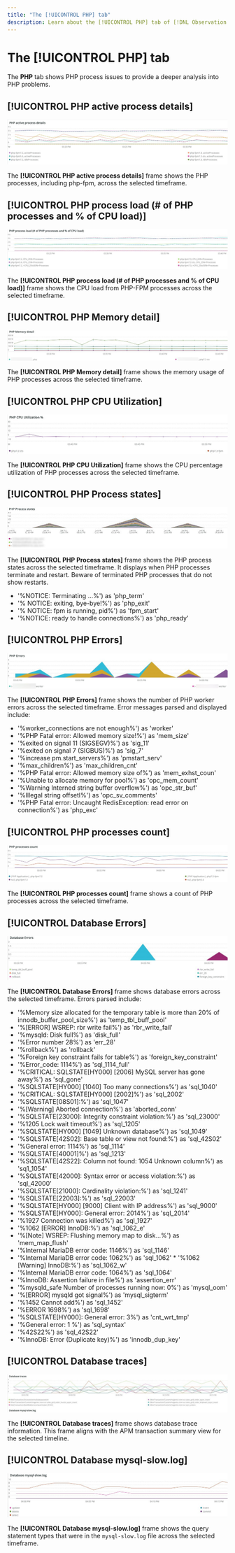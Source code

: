 ```yaml
---
title: "The [!UICONTROL PHP] tab"
description: Learn about the [!UICONTROL PHP] tab of [!DNL Observation for Adobe Commerce].
---
```


# The [!UICONTROL PHP] tab

The **PHP** tab shows PHP process issues to provide a deeper analysis into PHP problems.

## [!UICONTROL PHP active process details]

![PHP active process details](../../assets/tools/php-active-process-details.jpg)

The **[!UICONTROL PHP active process details]** frame shows the PHP processes, including php-fpm, across the selected timeframe.

## [!UICONTROL PHP process load (# of PHP processes and % of CPU load)]

![PHP process load](../../assets/tools/php-process-load.jpg)

The **[!UICONTROL PHP process load (# of PHP processes and % of CPU load)]** frame shows the CPU load from PHP-FPM processes across the selected timeframe.

## [!UICONTROL PHP Memory detail]

![PHP Memory detail](../../assets/tools/php-memory-detail.jpg)

The **[!UICONTROL PHP Memory detail]** frame shows the memory usage of PHP processes across the selected timeframe.

## [!UICONTROL PHP CPU Utilization]

![PHP CPU Utilization](../../assets/tools/php-cpu-utilization.jpg)

The **[!UICONTROL PHP CPU Utilization]** frame shows the CPU percentage utilization of PHP processes across the selected timeframe.

## [!UICONTROL PHP Process states]

![PHP Process states](../../assets/tools/php-process-states-image-1.jpg)

The **[!UICONTROL PHP Process states]** frame shows the PHP process states across the selected timeframe. It displays when PHP processes terminate and restart. Beware of terminated PHP processes that do not show restarts.

* '%NOTICE: Terminating ...%') as 'php_term'
* '% NOTICE: exiting, bye-bye!%') as 'php_exit'
* '% NOTICE: fpm is running, pid%') as 'fpm_start'
* '%NOTICE: ready to handle connections%') as 'php_ready'

## [!UICONTROL PHP Errors]

![PHP Errors](../../assets/tools/php-errors-image-1.jpg)

The **[!UICONTROL PHP Errors]** frame shows the number of PHP worker errors across the selected timeframe. Error messages parsed and displayed include:

* '%worker_connections are not enough%') as 'worker'
* '%PHP Fatal error: Allowed memory size!%') as 'mem_size'
* '%exited on signal 11 (SIGSEGV)%') as 'sig_11'
* '%exited on signal 7 (SIGBUS)%') as 'sig_7'
* '%increase pm.start_servers%') as 'pmstart_serv'
* '%max_children%') as 'max_children_cnt'
* '%PHP Fatal error: Allowed memory size of%') as 'mem_exhst_coun'
* '%Unable to allocate memory for pool%') as 'opc_mem_count'
* '%Warning Interned string buffer overflow%') as 'opc_str_buf'
* '%Illegal string offsetl%') as 'opc_sv_comments'
* '%PHP Fatal error: Uncaught RedisException: read error on connection%') as 'php_exc'

## [!UICONTROL PHP processes count]

![PHP processes count](../../assets/tools/php-processes-count.jpg)

The **[!UICONTROL PHP processes count]** frame shows a count of PHP processes across the selected timeframe.

## [!UICONTROL Database Errors]

![Database Errors](../../assets/tools/php-tab-database-errors.jpg)

The **[!UICONTROL Database Errors]** frame shows database errors across the selected timeframe. Errors parsed include:

* '%Memory size allocated for the temporary table is more than 20% of innodb_buffer_pool_size%') as 'temp_tbl_buff_pool'
* '%\[ERROR\] WSREP: rbr write fail%') as 'rbr_write_fail'
* '%mysqld: Disk full%') as 'disk_full'
* '%Error number 28%') as 'err_28'
* '%rollback%') as 'rollback'
* '%Foreign key constraint fails for table%') as 'foreign_key_constraint'
* '%Error_code: 1114%') as 'sql_1114_full'
* '%CRITICAL: SQLSTATE[HY000] [2006] MySQL server has gone away%') as 'sql_gone'
* '%SQLSTATE[HY000] [1040] Too many connections%') as 'sql_1040'
* '%CRITICAL: SQLSTATE[HY000] [2002]%') as 'sql_2002'
* '%SQLSTATE[08S01]:%') as 'sql_1047'
* '%[Warning] Aborted connection%') as 'aborted_conn'
* '%SQLSTATE[23000]: Integrity constraint violation:%') as 'sql_23000'
* '%1205 Lock wait timeout%') as 'sql_1205'
* '%SQLSTATE[HY000] [1049] Unknown database%') as 'sql_1049'
* '%SQLSTATE[42S02]: Base table or view not found:%') as 'sql_42S02'
* '%General error: 1114%') as 'sql_1114'
* '%SQLSTATE[40001]%') as 'sql_1213'
* '%SQLSTATE[42S22]: Column not found: 1054 Unknown column%') as 'sq1_1054'
* '%SQLSTATE[42000]: Syntax error or access violation:%') as 'sql_42000'
* '%SQLSTATE[21000]: Cardinality violation:%') as 'sql_1241'
* '%SQLSTATE[22003]:%') as 'sql_22003'
* '%SQLSTATE[HY000] [9000] Client with IP address%') as 'sql_9000'
* '%SQLSTATE[HY000]: General error: 2014%') as 'sql_2014'
* '%1927 Connection was killed%') as 'sql_1927'
* '%1062 \[ERROR\] InnoDB:%') as 'sql_1062_e'
* '%[Note] WSREP: Flushing memory map to disk...%') as 'mem_map_flush'
* '%Internal MariaDB error code: 1146%') as 'sql_1146'
* '%Internal MariaDB error code: 1062%') as 'sql_1062' * '%1062 [Warning] InnoDB:%') as 'sql_1062_w'
* '%Internal MariaDB error code: 1064%') as 'sql_1064'
* '%InnoDB: Assertion failure in file%') as 'assertion_err'
* '%mysqld_safe Number of processes running now: 0%') as 'mysql_oom'
* '%\[ERROR\] mysqld got signal%') as 'mysql_sigterm'
* '%1452 Cannot add%') as 'sql_1452'
* '%ERROR 1698%') as 'sql_1698'
* '%SQLSTATE[HY000]: General error: 3%') as 'cnt_wrt_tmp'
* '%General error: 1 %') as 'sql_syntax'
* '%42S22%') as 'sql_42S22'
* '%InnoDB: Error (Duplicate key)%') as 'innodb_dup_key'

## [!UICONTROL Database traces]

![Database traces](../../assets/tools/php-tab-database-traces.jpg)

The **[!UICONTROL Database traces]** frame shows database trace information. This frame aligns with the APM transaction summary view for the selected timeline.

## [!UICONTROL Database mysql-slow.log]

![Database mysql-slow.log](../../assets/tools/php-tab-database-mysql-slow-log.jpg)

The **[!UICONTROL Database mysql-slow.log]** frame shows the query statement types that were in the `mysql-slow.log` file across the selected timeframe.
